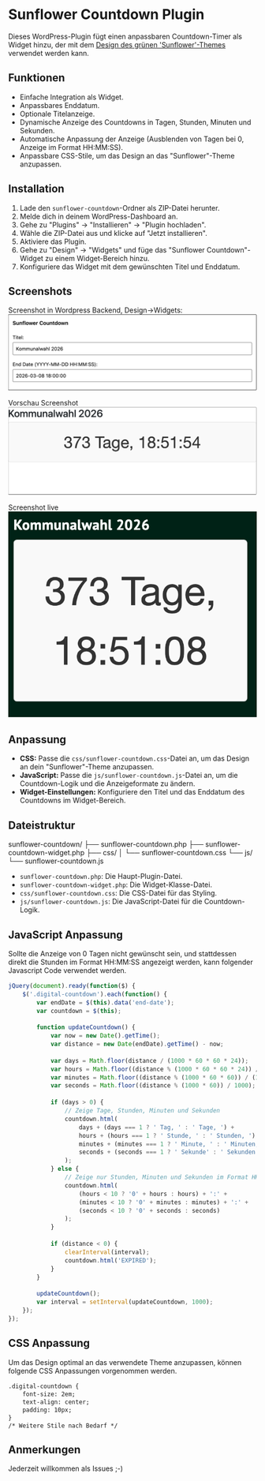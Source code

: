 # Sunflower Countdown Plugin

Dieses WordPress-Plugin fügt einen anpassbaren Countdown-Timer als Widget hinzu, der mit dem [Design des grünen 'Sunflower'-Themes](https://github.com/verdigado/sunflower) verwendet werden kann.

## Funktionen

* Einfache Integration als Widget.
* Anpassbares Enddatum.
* Optionale Titelanzeige.
* Dynamische Anzeige des Countdowns in Tagen, Stunden, Minuten und Sekunden.
* Automatische Anpassung der Anzeige (Ausblenden von Tagen bei 0, Anzeige im Format HH:MM:SS).
* Anpassbare CSS-Stile, um das Design an das "Sunflower"-Theme anzupassen.

## Installation

1.  Lade den `sunflower-countdown`-Ordner als ZIP-Datei herunter.
2.  Melde dich in deinem WordPress-Dashboard an.
3.  Gehe zu "Plugins" -> "Installieren" -> "Plugin hochladen".
4.  Wähle die ZIP-Datei aus und klicke auf "Jetzt installieren".
5.  Aktiviere das Plugin.
6.  Gehe zu "Design" -> "Widgets" und füge das "Sunflower Countdown"-Widget zu einem Widget-Bereich hinzu.
7.  Konfiguriere das Widget mit dem gewünschten Titel und Enddatum.

## Screenshots
Screenshot in Wordpress Backend, Design->Widgets:
![Screenshot Design Widget Sunflower Countdown](screenshot_design_widget_sunflowercountdown.png)

Vorschau Screenshot
![Screenshot Design Widget Sunflower Countdown Preview](screenshot_design_widget_countdownpreview.png)

Screenshot live
![Screenshot Design Widget Sunflower Countdown Preview](screenshot_design_widget_countdown-live.png)



## Anpassung

* **CSS:** Passe die `css/sunflower-countdown.css`-Datei an, um das Design an dein "Sunflower"-Theme anzupassen.
* **JavaScript:** Passe die `js/sunflower-countdown.js`-Datei an, um die Countdown-Logik und die Anzeigeformate zu ändern.
* **Widget-Einstellungen:** Konfiguriere den Titel und das Enddatum des Countdowns im Widget-Bereich.

## Dateistruktur

sunflower-countdown/
├── sunflower-countdown.php
├── sunflower-countdown-widget.php
├── css/
│   └── sunflower-countdown.css
└── js/
└── sunflower-countdown.js


* `sunflower-countdown.php`: Die Haupt-Plugin-Datei.
* `sunflower-countdown-widget.php`: Die Widget-Klasse-Datei.
* `css/sunflower-countdown.css`: Die CSS-Datei für das Styling.
* `js/sunflower-countdown.js`: Die JavaScript-Datei für die Countdown-Logik.

## JavaScript Anpassung

Sollte die Anzeige von 0 Tagen nicht gewünscht sein, und stattdessen direkt die Stunden im Format HH:MM:SS angezeigt werden, kann folgender Javascript Code verwendet werden.

```javascript
jQuery(document).ready(function($) {
    $('.digital-countdown').each(function() {
        var endDate = $(this).data('end-date');
        var countdown = $(this);

        function updateCountdown() {
            var now = new Date().getTime();
            var distance = new Date(endDate).getTime() - now;

            var days = Math.floor(distance / (1000 * 60 * 60 * 24));
            var hours = Math.floor((distance % (1000 * 60 * 60 * 24)) / (1000 * 60 * 60));
            var minutes = Math.floor((distance % (1000 * 60 * 60)) / (1000 * 60));
            var seconds = Math.floor((distance % (1000 * 60)) / 1000);

            if (days > 0) {
                // Zeige Tage, Stunden, Minuten und Sekunden
                countdown.html(
                    days + (days === 1 ? ' Tag, ' : ' Tage, ') +
                    hours + (hours === 1 ? ' Stunde, ' : ' Stunden, ') +
                    minutes + (minutes === 1 ? ' Minute, ' : ' Minuten, ') +
                    seconds + (seconds === 1 ? ' Sekunde' : ' Sekunden')
                );
            } else {
                // Zeige nur Stunden, Minuten und Sekunden im Format HH:MM:SS
                countdown.html(
                    (hours < 10 ? '0' + hours : hours) + ':' +
                    (minutes < 10 ? '0' + minutes : minutes) + ':' +
                    (seconds < 10 ? '0' + seconds : seconds)
                );
            }

            if (distance < 0) {
                clearInterval(interval);
                countdown.html('EXPIRED');
            }
        }

        updateCountdown();
        var interval = setInterval(updateCountdown, 1000);
    });
});
```

## CSS Anpassung

Um das Design optimal an das verwendete Theme anzupassen, können folgende CSS Anpassungen vorgenommen werden.

```
.digital-countdown {
    font-size: 2em;
    text-align: center;
    padding: 10px;
}
/* Weitere Stile nach Bedarf */
```

## Anmerkungen
Jederzeit willkommen als Issues ;-) 
